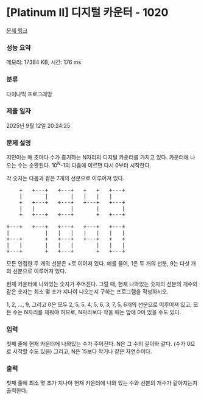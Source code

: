 # [Platinum II] 디지털 카운터 - 1020 

[문제 링크](https://www.acmicpc.net/problem/1020) 

### 성능 요약

메모리: 17384 KB, 시간: 176 ms

### 분류

다이나믹 프로그래밍

### 제출 일자

2025년 9월 12일 20:24:25

### 문제 설명

<p>지민이는 매 초마다 수가 증가하는 N자리의 디지털 카운터를 가지고 있다. 카운터에 나오는 수는 순환된다. 10<sup>N</sup>-1의 다음에 이르면 다시 0부터 시작한다.</p>

<p>각 숫자는 다음과 같은 7개의 선분으로 이루어져 있다.</p>

<pre>    +   +---+   +---+   +   +   +---+
    |       |       |   |   |   |
    +   +---+   +---+   +---+   +---+
    |   |           |       |       |
    +   +---+   +---+       +   +---+

+---+   +---+   +---+   +---+   +---+
|           |   |   |   |   |   |   |
+---+       +   +---+   +---+   +   +
|   |       |   |   |       |   |   |
+---+       +   +---+       +   +---+
</pre>

<p>모든 인접한 두 개의 선분은 +로 이어져 있다. 예를 들어, 1은 두 개의 선분, 9는 다섯 개의 선분으로 이루어져 있다.</p>

<p>현재 카운터에 나와있는 숫자가 주어진다. 그럴 때, 현재 나와있는 숫자의 선분의 개수와 같은 숫자는 최소 몇 초가 지나야 나오는지 구하는 프로그램을 작성하시오.</p>

<p>1, 2, ..., 9, 그리고 0은 모두 2, 5, 5, 4, 5, 6, 3, 7, 5, 6개의 선분으로 이루어져 있고, 모든 수는 N자리를 채워야 하므로, N자리보다 작을 때는 앞에 0이 있을 수도 있다.</p>

### 입력 

 <p>첫째 줄에 현재 카운터에 나와있는 수가 주어진다. N은 그 수의 길이와 같다. (수가 0으로 시작할 수도 있음) 그리고, N은 15보다 작거나 같은 자연수이다.</p>

### 출력 

 <p>첫째 줄에 최소 몇 초가 지나야 현재 카운터에 나와 있는 수와 선분의 개수가 같아지는지 출력한다.</p>

